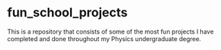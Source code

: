 # fun_school_projects
This is a repository that consists of some of the most fun projects I have completed and done throughout my Physics undergraduate degree. 
